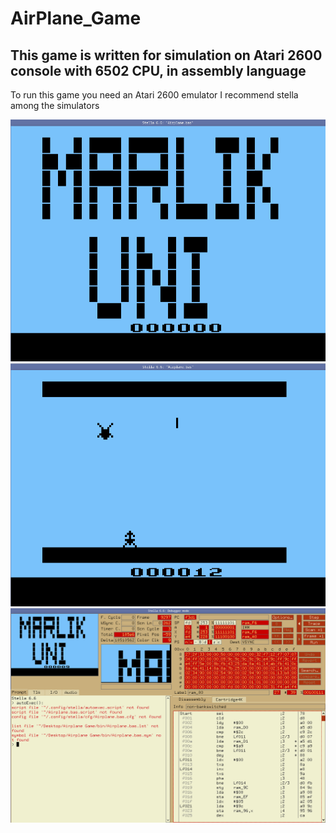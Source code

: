 # AirPlane_Game
## This game is written for simulation on Atari 2600 console with 6502 CPU, in assembly language

To run this game you need an Atari 2600 emulator
I recommend stella among the simulators

![alt text](https://github.com/OOiiOOiiOO/AirPlane_Game/blob/main/pics/2022-03-10_15-12.png?raw=true)
![alt text](https://github.com/OOiiOOiiOO/AirPlane_Game/blob/main/pics/2022-03-10_15-14.png?raw=true)
![alt text](https://github.com/OOiiOOiiOO/AirPlane_Game/blob/main/pics/2022-03-10_15-14_1.png?raw=true)
